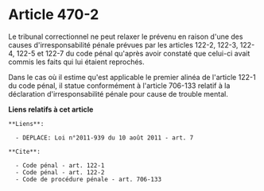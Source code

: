 # Article 470-2

Le tribunal correctionnel ne peut relaxer le prévenu en raison d'une des causes d'irresponsabilité pénale prévues par les
articles 122-2, 122-3, 122-4, 122-5 et 122-7 du code pénal qu'après avoir constaté que celui-ci avait commis les faits qui
lui étaient reprochés. 

Dans le cas où il estime qu'est applicable le premier alinéa de l'article 122-1 du code pénal, il statue conformément à
l'article 706-133 relatif à la déclaration d'irresponsabilité pénale pour cause de trouble mental.

**Liens relatifs à cet article**

	**Liens**:

	  - DEPLACE: Loi n°2011-939 du 10 août 2011 - art. 7

	**Cite**:

	  - Code pénal - art. 122-1
	  - Code pénal - art. 122-2
	  - Code de procédure pénale - art. 706-133
